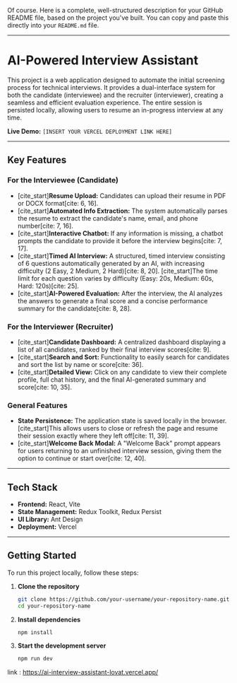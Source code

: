 Of course. Here is a complete, well-structured description for your GitHub README file, based on the project you've built. You can copy and paste this directly into your `README.md` file.

-----

# AI-Powered Interview Assistant

This project is a web application designed to automate the initial screening process for technical interviews. It provides a dual-interface system for both the candidate (interviewee) and the recruiter (interviewer), creating a seamless and efficient evaluation experience. The entire session is persisted locally, allowing users to resume an in-progress interview at any time.

**Live Demo:** `[INSERT YOUR VERCEL DEPLOYMENT LINK HERE]`

-----

## Key Features

### For the Interviewee (Candidate)

  * [cite\_start]**Resume Upload:** Candidates can upload their resume in PDF or DOCX format[cite: 6, 16].
  * [cite\_start]**Automated Info Extraction:** The system automatically parses the resume to extract the candidate's name, email, and phone number[cite: 7, 16].
  * [cite\_start]**Interactive Chatbot:** If any information is missing, a chatbot prompts the candidate to provide it before the interview begins[cite: 7, 17].
  * [cite\_start]**Timed AI Interview:** A structured, timed interview consisting of 6 questions automatically generated by an AI, with increasing difficulty (2 Easy, 2 Medium, 2 Hard)[cite: 8, 20]. [cite\_start]The time limit for each question varies by difficulty (Easy: 20s, Medium: 60s, Hard: 120s)[cite: 25].
  * [cite\_start]**AI-Powered Evaluation:** After the interview, the AI analyzes the answers to generate a final score and a concise performance summary for the candidate[cite: 8, 28].

### For the Interviewer (Recruiter)

  * [cite\_start]**Candidate Dashboard:** A centralized dashboard displaying a list of all candidates, ranked by their final interview scores[cite: 9].
  * [cite\_start]**Search and Sort:** Functionality to easily search for candidates and sort the list by name or score[cite: 36].
  * [cite\_start]**Detailed View:** Click on any candidate to view their complete profile, full chat history, and the final AI-generated summary and score[cite: 10, 35].

### General Features

  * **State Persistence:** The application state is saved locally in the browser. [cite\_start]This allows users to close or refresh the page and resume their session exactly where they left off[cite: 11, 39].
  * [cite\_start]**Welcome Back Modal:** A "Welcome Back" prompt appears for users returning to an unfinished interview session, giving them the option to continue or start over[cite: 12, 40].

-----

## Tech Stack

  * **Frontend:** React, Vite
  * **State Management:** Redux Toolkit, Redux Persist
  * **UI Library:** Ant Design
  * **Deployment:** Vercel

-----

## Getting Started

To run this project locally, follow these steps:

1.  **Clone the repository**
    ```bash
    git clone https://github.com/your-username/your-repository-name.git
    cd your-repository-name
    ```
2.  **Install dependencies**
    ```bash
    npm install
    ```
3.  **Start the development server**
    ```bash
    npm run dev
    ```
   link : https://ai-interview-assistant-lovat.vercel.app/
